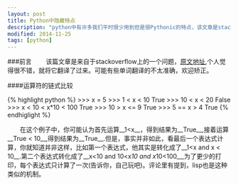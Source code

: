 ```yaml
---
layout: post
title: Python中隐藏特点
description: "python中有许多我们平时很少用到但是很Pythonic的特点，该文章是stackoverflow上的一个问题，个人觉得很不错，就翻译了过来。"
modified: 2014-11-25
tags: [python]
---
```


###前言
&emsp;&emsp;该篇文章是来自于stackoverflow上的一个问题，[原文地址](http://stackoverflow.com/questions/101268/hidden-features-of-python),个人觉得很不错，就将它翻译了过来。可能有些单词翻译的不太准确，欢迎矫正。

####运算符的链式比较

{% highlight python %}
    >>> x = 5
    >>> 1 < x < 10
    True
    >>> 10 < x < 20 
    False
    >>> x < 10 < x*10 < 100
    True
    >>> 10 > x <= 9
    True
    >>> 5 == x > 4
    True
{% endhiglight %}

&emsp;&emsp;在这个例子中，你可能认为首先运算__1<x__，得到结果为__True__,接着运算__True < 10__,得到结果为__True__.但是，事实并非如此，看最后一个表达式计算，你就知道并非这样，比如第一个表达式，他其实是转化成了__1<x and x < 10__.第二个表达式转化成了__x<10 and 10<x*10 and x*10<100__,为了更少的打印，每个表达式只计算了一次(告诉你，自己玩吧)。评论里有提到，lisp也是这种类似的机制。


